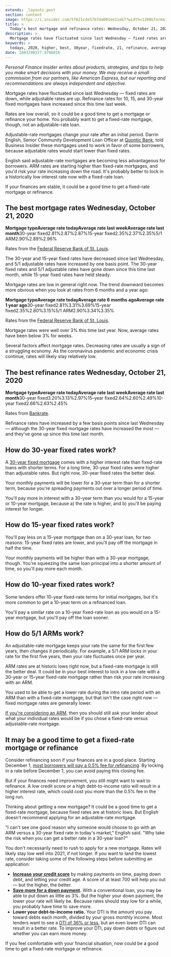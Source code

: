 ```yaml
--- 
extends: _layouts.post 
section: content 
image: https://i.insider.com/5f621cde57b7da001ee11eb7?width=1200&format=jpeg 
title: > 
  Today's best mortgage and refinance rates: Wednesday, October 21, 2020 
description: > 
  Mortgage rates have fluctuated since last Wednesday — fixed rates are down, while adjustable rates are up.If your finances are stable, it could be a good time to get a fixed-rate mortgage or refinance.The 30-year and 15-year fixed rates have decreased since last Wednesday, and 5/1 adjustable rates have increased by one basis point.The 30-year fixed rates and 5/1 adjustable rates have gone down since this time last month, while 15-year fixed rates have held steady.Refinance rates have increased by a few basis points since last Wednesday — although the 30-year fixed mortgage rates have increased the most — and they've gone up since this time last month. 
keywords: > 
  todays, 2020, higher, best, 30year, fixedrate, 21, refinance, average, 15year, fixed, pay, rates, rate, mortgage 
date: 1603290337.9796016 
--- 
```

<div><p class="financial-disclaimer"><i>Personal Finance Insider writes about products, strategies, and tips to help you make smart decisions with your money. We may receive a small commission from our partners, like American Express, but our reporting and recommendations are always independent and objective.</i></p><p>Mortgage rates have fluctuated since last Wednesday &#8212; fixed rates are down, while adjustable rates are up. Refinance rates for 10, 15, and 30-year fixed mortgages have increased since this time last week.</p><p>Rates are low overall, so it could be a good time to get a mortgage or refinance your home. You probably want to get a fixed-rate mortgage, though, not an adjustable-rate loan.</p><p>Adjustable-rate mortgages change your rate after an initial period. Darrin English, Senior Community Development Loan Officer at&#160;<a href="https://www.quonticbank.com/" target="_blank" rel="noopener">Quontic Bank</a>, told Business Insider these mortgages used to work in favor of some borrowers, because adjustable rates would start lower than fixed rates.</p><p class="ca-widget"></p><p>English said adjustable-rate mortgages are becoming less advantageous for borrowers. ARM rates are starting higher than fixed-rate mortgages, and you'd risk your rate increasing down the road. It's probably better to lock in a historically low interest rate now with a fixed-rate loan.</p><p>If your finances are stable, it could be a good time to get a fixed-rate mortgage or refinance.</p><h2>The best mortgage rates Wednesday, October 21, 2020</h2><strong>Mortgage type</strong><strong>Average rate today</strong><strong>Average rate last week</strong><strong>Average rate last month</strong>30-year fixed2.81%2.87%2.87%15-year fixed2.35%2.37%2.35%5/1 ARM2.90%2.89%2.96%<p>Rates from the <a href="https://fred.stlouisfed.org/categories/114" target="_blank" rel="noopener">Federal Reserve Bank of St. Louis</a>.</p><p>The 30-year and 15-year fixed rates have decreased since last Wednesday, and 5/1 adjustable rates have increased by one basis point. The 30-year fixed rates and 5/1 adjustable rates have gone down since this time last month, while 15-year fixed rates have held steady.</p><p>Mortgage rates are low in general right now. The trend downward becomes more obvious when you look at rates from 6 months and a year ago:</p><strong>Mortgage type</strong><strong>Average rate today</strong><strong>Average rate 6 months ago</strong><strong>Average rate 1 year ago</strong>30-year fixed2.81%3.31%3.69%15-year fixed2.35%2.80%3.15%5/1 ARM2.90%3.34%3.35%<p>Rates from the <a href="https://fred.stlouisfed.org/categories/114" target="_blank" rel="noopener">Federal Reserve Bank of St. Louis</a>.</p><p>Mortgage rates were well over 3% this time last year. Now, average rates have been below 3% for weeks.</p><p>Several factors affect mortgage rates. Decreasing rates are usually a sign of a struggling economy. As the coronavirus pandemic and economic crisis continue, rates will likely stay relatively low.</p><h2>The best refinance rates Wednesday, October 21, 2020</h2><strong>Mortgage type</strong><strong>Average rate today</strong><strong>Average rate last week</strong><strong>Average rate last month</strong>30-year fixed3.20%3.13%2.97%15-year fixed2.64%2.60%2.49%10-year fixed2.66%2.63%2.45%<p>Rates from <a href="https://www.bankrate.com/mortgages/" target="_blank" rel="noopener nofollow sponsored">Bankrate</a>.</p><p>Refinance rates have increased by a few basis points since last Wednesday &#8212; although the 30-year fixed mortgage rates have increased the most &#8212; and they've gone up since this time last month.</p><h2>How do 30-year fixed rates work?</h2><p>A <a href="https://www.businessinsider.com/personal-finance/30-year-mortgage-rates" target="_blank" rel="noopener">30-year fixed mortgage</a> comes with a higher interest rate than fixed-rate loans with shorter terms. For a long time, 30-year fixed rates were higher than adjustable rates. But right now, 30-year fixed rates the better deal.</p><p>Your monthly payments will be lower for a 30-year term than for a shorter term, because you're spreading payments out over a longer period of time.</p><p>You'll pay more in interest with a 30-year term than you would for a 15-year or 10-year mortgage, because a) the rate is higher, and b) you'll be paying interest for longer.</p><h2>How do 15-year fixed rates work?</h2><p>You'll pay less on a 15-year mortgage than on a 30-year loan, for two reasons: 15-year fixed rates are lower, and you'll pay off the mortgage in half the time.</p><p>Your monthly payments will be higher than with a 30-year mortgage, though. You're squeezing the same loan principal into a shorter amount of time, so you'll pay more each month.</p><h2>How do 10-year fixed rates work?</h2><p>Some lenders offer 10-year fixed-rate terms for initial mortgages, but it's more common to get a 10-year term on a refinanced loan.</p><p>You'll pay a similar rate on a 10-year fixed-rate loan as you would on a 15-year mortgage, but you'll pay off the loan sooner.</p><h2>How do 5/1 ARMs work?</h2><p>An adjustable-rate mortgage keeps your rate the same for the first few years, then changes it periodically. For example, a 5/1 ARM locks in your rate for the first five years, then your rate fluctuates once per year.</p><p>ARM rates are at historic lows right now, but a fixed-rate mortgage is still the better deal. It could be in your best interest to lock in a low rate with a 30-year or 15-year fixed-rate mortgage rather than risk your rate increasing with an ARM.</p><p>You used to be able to get a lower rate during the intro rate period with an ARM than with a fixed-rate mortgage, but that isn't the case right now &#8212; fixed mortgage rates are generally lower.</p><p><a href="https://www.businessinsider.com/personal-finance/adjustable-rate-mortgage" target="_blank" rel="noopener">If you're considering an ARM</a>, then you should still ask your lender about what your individual rates would be if you chose a fixed-rate versus adjustable-rate mortgage.</p><h2>It may be a good time to get a fixed-rate mortgage or refinance</h2><p>Consider refinancing soon if your finances are in a good place. Starting December 1, <a href="https://www.businessinsider.com/personal-finance/refinance-home-before-december-refinancing-fee-2020-9" target="_blank" rel="noopener">most borrowers will pay a 0.5% fee for refinancing</a>. By locking in a rate before December 1, you can avoid paying this closing fee.</p><p>But if your finances need improvement, you still might want to wait to refinance. A low credit score or a high debt-to-income ratio will result in a higher interest rate, which could cost you more than the 0.5% fee in the long run.</p><p>Thinking about getting a new mortgage? It could be a good time to get a fixed-rate mortgage, because fixed rates are at historic lows. But English doesn't recommend applying for an adjustable-rate mortgage.</p><p>"I can't see one good reason why someone would choose to go with an ARM versus a 30-year fixed rate in today's market," English said. "Why take the risk when you can get a better rate in a 30-year loan?"</p><p>You don't necessarily need to rush to apply for a new mortgage. Rates will likely stay low well into 2021, if not longer. If you want to land the lowest rate, consider taking some of the following steps before submitting an application:</p><ul><li><strong><a href="https://www.businessinsider.com/personal-finance/how-to-increase-your-credit-score-improve-credit" target="_blank" rel="noopener">Increase your credit score</a></strong> by making payments on time, paying down debt, and letting your credit age. A score of at least 700 will help you out &#8212; but the higher, the better.</li><li><strong><a href="https://www.businessinsider.com/personal-finance/how-to-save-down-payment-house" target="_blank" rel="noopener">Save more for a down payment</a>.</strong> With a conventional loan, you may be able to put down as little as 3%. But the higher your down payment, the lower your rate will likely be. Because rates should stay low for a while, you probably have time to save more.</li><li><strong>Lower your debt-to-income ratio.</strong> Your DTI is the amount you pay toward debts each month, divided by your gross monthly income. Most lenders want to see a <a href="https://www.businessinsider.com/personal-finance/what-is-a-good-debt-to-income-ratio" target="_blank" rel="noopener">DTI of 36% or less</a>, but an even lower DTI can result in a better rate. To improve your DTI, pay down debts or figure out whether you can earn more money.</li></ul><p>If you feel comfortable with your financial situation, now could be a good time to get a fixed-rate mortgage or refinance.</p><p class="myFinance-widget"></p></div>